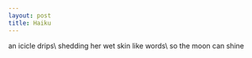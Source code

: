 ```yaml
---
layout: post
title: Haiku
---
```

an icicle drips\\
shedding her wet skin like words\\
so the moon can shine
